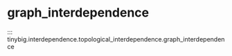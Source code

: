 # graph_interdependence

::: tinybig.interdependence.topological_interdependence.graph_interdependence